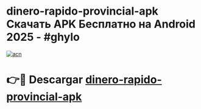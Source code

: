 # dinero-rapido-provincial-apk Скачать APK Бесплатно на Android 2025 - #ghylo

[![acn](https://github.com/user-attachments/assets/0f9c940e-d8b0-45ae-aac7-cd30a18b3e1c)](https://apps.freeplayer.one?title=dinero-rapido-provincial-apk&ref=9RF)

# 👉🔴 Descargar [dinero-rapido-provincial-apk](https://apps.freeplayer.one?title=dinero-rapido-provincial-apk&ref=9RF)